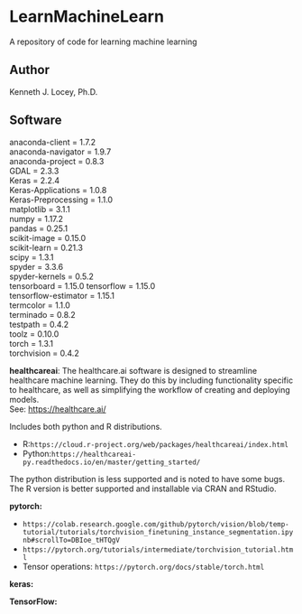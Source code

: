 # LearnMachineLearn
A repository of code for learning machine learning

## Author
Kenneth J. Locey, Ph.D.

## Software
anaconda-client = 1.7.2    
anaconda-navigator = 1.9.7  
anaconda-project = 0.8.3  
GDAL = 2.3.3  
Keras = 2.2.4  
Keras-Applications = 1.0.8  
Keras-Preprocessing = 1.1.0  
matplotlib = 3.1.1  
numpy = 1.17.2  
pandas = 0.25.1  
scikit-image = 0.15.0  
scikit-learn = 0.21.3  
scipy = 1.3.1  
spyder = 3.3.6  
spyder-kernels = 0.5.2  
tensorboard = 1.15.0 
tensorflow = 1.15.0  
tensorflow-estimator = 1.15.1  
termcolor = 1.1.0  
terminado = 0.8.2  
testpath = 0.4.2  
toolz = 0.10.0  
torch = 1.3.1  
torchvision = 0.4.2

**healthcareai**:
The healthcare.ai software is designed to streamline healthcare machine learning. They do this by including functionality specific to healthcare, as well as simplifying the workflow of creating and deploying models.  
See: https://healthcare.ai/

Includes both python and R distributions.

* R:```https://cloud.r-project.org/web/packages/healthcareai/index.html```
* Python:```https://healthcareai-py.readthedocs.io/en/master/getting_started/```

The python distribution is less supported and is noted to have some bugs. The R version is better supported and installable via CRAN and RStudio.
 

**pytorch:**

* ```https://colab.research.google.com/github/pytorch/vision/blob/temp-tutorial/tutorials/torchvision_finetuning_instance_segmentation.ipynb#scrollTo=DBIoe_tHTQgV```
* ```https://pytorch.org/tutorials/intermediate/torchvision_tutorial.html```
* Tensor operations: ```https://pytorch.org/docs/stable/torch.html```


**keras:**

**TensorFlow:**